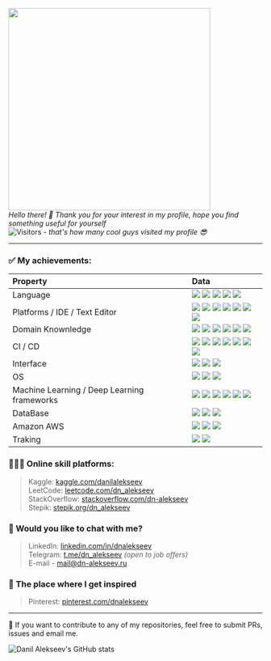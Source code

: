 <img src="https://media3.giphy.com/media/3l5yJWhnbw5yyqDcQg/giphy.gif?cid=ecf05e47oa1aeui5zb01gl4xiaulydirlr4ql12nrmg8ycqh&rid=giphy.gif&ct=g" width="400">\
_Hello there! 👋 Thank you for your interest in my profile, hope you find something useful for yourself_\
![Visitors](https://profile-counter.glitch.me/AlekseevDanil/count.svg)
_- that's how many cool guys visited my profile 😎_

- - -


### ✅ My achievements:

| **Property**  | **Data**  |
|:----------|:----------|
| Language | ![](https://img.shields.io/badge/-Python-3776AB?style=flat&logo=Python&logoColor=white) ![](https://img.shields.io/badge/-R-3776AB?style=flat&logo=R&logoColor=white) ![](https://img.shields.io/badge/-Bash-3776AB?style=flat&logo=gnu-bash&logoColor=white) ![](https://custom-icon-badges.herokuapp.com/badge/SQL-3776AB.svg?logo=database&logoColor=white) ![](https://img.shields.io/badge/-Markdown-3776AB?style=flat&logo=Markdown&logoColor=white) |
| Platforms / IDE / Text Editor | ![](https://img.shields.io/badge/-Postman-2d18b8?style=flat&logo=Postman&logoColor=white) ![](https://img.shields.io/badge/-DataGrip-2d18b8?style=flat&logo=DataGrip&logoColor=white) ![](https://img.shields.io/badge/-PyCharm-2d18b8?style=flat&logo=Pycharm&logoColor=white) ![](https://img.shields.io/badge/-Jupyter-2d18b8?style=flat&logo=Jupyter&logoColor=white) ![](https://img.shields.io/badge/-XCode-2d18b8?style=flat&logo=XCode&logoColor=white) ![](https://img.shields.io/badge/-SublimeText-2d18b8?style=flat&logo=SublimeText&logoColor=white) ![](https://img.shields.io/badge/-Vim-2d18b8?style=flat&logo=VIM&logoColor=white)|
| Domain Knownledge | ![](https://img.shields.io/badge/-Machine%20Learning-purple) ![](https://img.shields.io/badge/-Deep%20Learning-purple) ![](https://img.shields.io/badge/-Computer%20Vision%20-purple) ![](https://img.shields.io/badge/-Algorithms-purple) ![](https://img.shields.io/badge/-Software%20Development-purple?style=flat&logoColor=white) ![](https://img.shields.io/badge/-Math-purple)|
| CI / CD | ![](https://img.shields.io/badge/-GIT-2597f7?style=flat&logo=GIT&logoColor=white) ![](https://img.shields.io/badge/-Kubernetes-2597f7?style=flat&logo=Kubernetes&logoColor=white) ![](https://img.shields.io/badge/-GitHub-2597f7?style=flat&logo=GitHub&logoColor=white) ![](https://img.shields.io/badge/-GitLab-2597f7?style=flat&logo=GitLab&logoColor=white) ![](https://img.shields.io/badge/-Docker-2597f7?style=flat&logo=Docker&logoColor=white) ![](https://img.shields.io/badge/-TeamCity-2597f7?style=flat&logo=TeamCity&logoColor=white) ![](https://img.shields.io/badge/-Nexus-2597f7?style=flat&logo=sonatype-nexus&logoColor=white) |
| Interface | ![](https://img.shields.io/badge/-REST%20API-gray) ![](https://img.shields.io/badge/-Kafka-gray) ![](https://img.shields.io/badge/-GraphQL-gray) |
| OS | ![](https://img.shields.io/badge/-MacOS-000000?style=flat&logo=Apple&logoColor=white) ![](https://img.shields.io/badge/-Ubuntu-000000?style=flat&logo=Linux&logoColor=white) ![](https://img.shields.io/badge/-Windows-000000?style=flat&logo=Windows&logoColor=white) |
| Machine Learning / Deep Learning frameworks | ![](https://img.shields.io/badge/-PyTorch-ba4e00?style=flat&logo=PyTorch&logoColor=white) ![](https://img.shields.io/badge/-Tensorflow-ba4e00?style=flat&logo=Tensorflow&logoColor=white) ![](https://img.shields.io/badge/-Keras-ba4e00?style=flat&logo=Keras&logoColor=white) ![](https://img.shields.io/badge/-Pandas-ba4e00?style=flat&logo=Pandas&logoColor=white) ![](https://img.shields.io/badge/-SkLearn-ba4e00?style=flat&logo=SkLearn&logoColor=white) ![](https://img.shields.io/badge/-OpenCV-ba4e00?style=flat&logo=OpenCV&logoColor=white)|
| DataBase | ![](https://img.shields.io/badge/-MySQL-1e853a?style=flat&logo=MySQL&logoColor=white) ![](https://img.shields.io/badge/-Elasticsearch-1e853a?style=flat&logo=Elasticsearch&logoColor=white) ![](https://img.shields.io/badge/-Postgres-1e853a?style=flat&logo=Postgresql&logoColor=white) |
| Amazon AWS | ![](https://img.shields.io/badge/-SageMaker-f0da13?style=flat) ![](https://img.shields.io/badge/-S3_Bucket-f0da13?style=flat) ![](https://img.shields.io/badge/-Rekognition-f0da13?style=flat) |
| Traking | ![](https://img.shields.io/badge/-AirFlow-1728e6?style=flat) ![](https://img.shields.io/badge/-MlFlow-1728e6?style=flat) |


### 👨🏻‍🎓 Online skill platforms:

> Kaggle: [kaggle.com/danilalekseev](https://kaggle.com/danilalekseev) \
> LeetCode: [leetcode.com/dn_alekseev](https://leetcode.com/dn_alekseev/) \
> StackOverflow: [stackoverflow.com/dn-alekseev](https://stackoverflow.com/users/14741746/dn-alekseev) \
> Stepik: [stepik.org/dn_alekseev](https://stepik.org/users/39041406)


### 💬 Would you like to chat with me?

> LinkedIn: [linkedin.com/in/dnalekseev](https://www.linkedin.com/in/dnalekseev)\
> Telegram: [t.me/dn_alekseev](https://t.me/dn_alekseev/) _(open to job offers)_\
> E-mail - [mail@dn-alekseev.ru](mailto:mail@dn-alekseev.ru)


### 🌄 The place where I get inspired

> Pinterest: [pinterest.com/dnalekseev](https://www.pinterest.ru/dnalekseev/)

- - -
🌟 If you want to contribute to any of my repositories, feel free to submit PRs, issues and email me.

![Danil Alekseev's GitHub stats](https://github-readme-stats.vercel.app/api?username=AlekseevDanil&show_icons=true&theme=chartreuse-dark)
